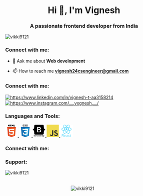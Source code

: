 <h1 align="center">Hi 👋, I'm Vignesh</h1>
<h3 align="center">A passionate frontend developer from India</h3>
<p align="left"> <img src="https://komarev.com/ghpvc/?username=vikki9121&label=Profile%20views&color=0e75b6&style=flat" alt="vikki9121" /> </p>

<h3 align="left">Connect with me:</h3>
<p align="left">
</p>

- 💬 Ask me about **Web development**

- 📫 How to reach me **vignesh24csengineer@gmail.com**

<h3 align="left">Connect with me:</h3>
<p align="left">
<a href="https://www.linkedin.com/in/vikki9121/" target="blank"><img align="center" src="https://raw.githubusercontent.com/rahuldkjain/github-profile-readme-generator/master/src/images/icons/Social/linked-in-alt.svg" alt="https://www.linkedin.com/in/vignesh-t-aa3158214" height="30" width="40" /></a>
<a href="https://instagram.com/https://www.instagram.com/__.vxgnesh.__/" target="blank"><img align="center" src="https://raw.githubusercontent.com/rahuldkjain/github-profile-readme-generator/master/src/images/icons/Social/instagram.svg" alt="https://www.instagram.com/__.vxgnesh.__/" height="30" width="40" /></a>
</p>

<h3 align="left">Languages and Tools:</h3>
<p align="left"> <a href="https://getbootstrap.com" target="_blank" rel="noreferrer">  <img src="https://raw.githubusercontent.com/devicons/devicon/master/icons/html5/html5-original-wordmark.svg" alt="html5" width="40" height="40"/> </a> <a href="https://developer.mozilla.org/en-US/docs/Web/JavaScript" target="_blank" rel="noreferrer"> <img src="https://raw.githubusercontent.com/devicons/devicon/master/icons/css3/css3-original-wordmark.svg" alt="css3" width="40" height="40"/> </a> <a href="https://www.w3.org/html/" target="_blank" rel="noreferrer"> <img src="https://raw.githubusercontent.com/devicons/devicon/master/icons/bootstrap/bootstrap-plain-wordmark.svg" alt="bootstrap" width="40" height="40"/> </a> <a href="https://www.w3schools.com/css/" target="_blank" rel="noreferrer"><img src="https://raw.githubusercontent.com/devicons/devicon/master/icons/javascript/javascript-original.svg" alt="javascript" width="40" height="40"/> </a> <a href="https://www.linux.org/" target="_blank" rel="noreferrer">  <img src="https://raw.githubusercontent.com/devicons/devicon/master/icons/react/react-original-wordmark.svg" alt="react" width="40" height="40"/> </a> </p>


<h3 align="left">Connect with me:</h3>
<p align="left">
</p>

<h3 align="left">Support:</h3>
<p><a href="https://www.buymeacoffee.com/vikki9121"> <img align="left" src="https://cdn.buymeacoffee.com/buttons/v2/default-yellow.png" height="50" width="210" alt="vikki9121" /></a></p><br><br>

<p><img align="center" src="https://github-readme-streak-stats.herokuapp.com/?user=vikki9121&" alt="vikki9121" /></p>




